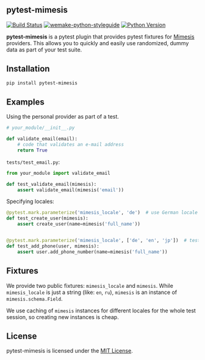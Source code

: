 ## pytest-mimesis


[![Build Status](https://travis-ci.org/pytest-dev/pytest-mimesis.svg?branch=master)](https://travis-ci.org/pytest-dev/pytest-mimesis)
[![wemake-python-styleguide](https://img.shields.io/badge/style-wemake-000000.svg)](https://github.com/wemake-services/wemake-python-styleguide)
[![Python Version](https://img.shields.io/pypi/pyversions/pytest-mimesis.svg)](https://pypi.org/project/pytest-mimesis/)

**pytest-mimesis** is a pytest plugin that provides pytest fixtures for [Mimesis](https://github.com/lk-geimfari/mimesis) providers. This allows you to quickly and easily use randomized, dummy data as part of your test suite.


## Installation

```bash
pip install pytest-mimesis
```

## Examples

Using the personal provider as part of a test.

```python
# your_module/__init__.py

def validate_email(email):
    # code that validates an e-mail address
    return True
```

`tests/test_email.py`:

```python
from your_module import validate_email

def test_validate_email(mimesis):
    assert validate_email(mimesis('email'))
```

Specifying locales:

```python
@pytest.mark.parameterize('mimesis_locale', 'de')  # use German locale
def test_create_user(mimesis):
    assert create_user(name=mimesis('full_name'))


@pytest.mark.parameterize('mimesis_locale', ['de', 'en', 'jp'])  # test multiple locales
def test_add_phone(user, mimesis):
    assert user.add_phone_number(name=mimesis('full_name'))
```

## Fixtures

We provide two public fixtures: `mimesis_locale` and `mimesis`.
While `mimesis_locale` is just a string (like: `en`, `ru`),
`mimesis` is an instance of `mimesis.schema.Field`.

We use caching of `mimesis` instances for different locales for the whole
test session, so creating new instances is cheap.


## License

pytest-mimesis is licensed under the [MIT License](https://github.com/pytest-dev/pytest-mimesis/blob/master/LICENSE).
